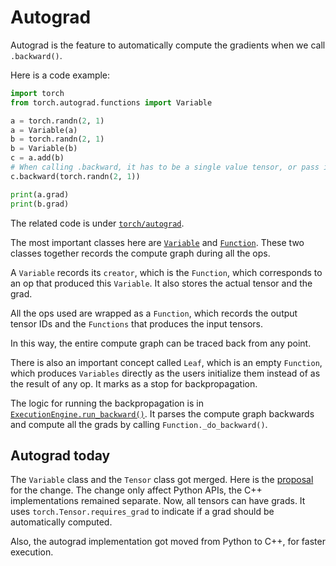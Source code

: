 # Autograd

Autograd is the feature to automatically compute the gradients when we call `.backward()`.

Here is a code example:

```py
import torch
from torch.autograd.functions import Variable

a = torch.randn(2, 1)
a = Variable(a)
b = torch.randn(2, 1)
b = Variable(b)
c = a.add(b)
# When calling .backward, it has to be a single value tensor, or pass in the grads.
c.backward(torch.randn(2, 1))

print(a.grad)
print(b.grad)
```

The related code is under [`torch/autograd`](https://github.com/haifeng-jin/pytorch-source/tree/master/torch/autograd).

The most important classes here are [`Variable`](https://github.com/haifeng-jin/pytorch-source/blob/master/torch/autograd/variable.py#L3) and [`Function`](https://github.com/haifeng-jin/pytorch-source/blob/master/torch/autograd/function.py#L4).
These two classes together records the compute graph during all the ops.

A `Variable` records its `creator`, which is the `Function`, which corresponds to an op that produced this `Variable`.
It also stores the actual tensor and the grad.

All the ops used are wrapped as a `Function`, which records the output tensor IDs and the `Functions` that produces the input tensors.

In this way, the entire compute graph can be traced back from any point.

There is also an important concept called `Leaf`, which is an empty `Function`, which produces `Variables` directly as the users initialize them instead of as the result of any op. It marks as a stop for backpropagation.

The logic for running the backpropagation is in [`ExecutionEngine.run_backward()`](https://github.com/haifeng-jin/pytorch-source/blob/master/torch/autograd/engine.py#L39). It parses the compute graph backwards and compute all the grads by calling `Function._do_backward()`.

## Autograd today

The `Variable` class and the `Tensor` class got merged.
Here is the [proposal](https://github.com/pytorch/pytorch/issues/13638) for the change.
The change only affect Python APIs, the C++ implementations remained separate.
Now, all tensors can have grads.
It uses `torch.Tensor.requires_grad` to indicate if a grad should be automatically computed.

Also, the autograd implementation got moved from Python to C++, for faster execution.
